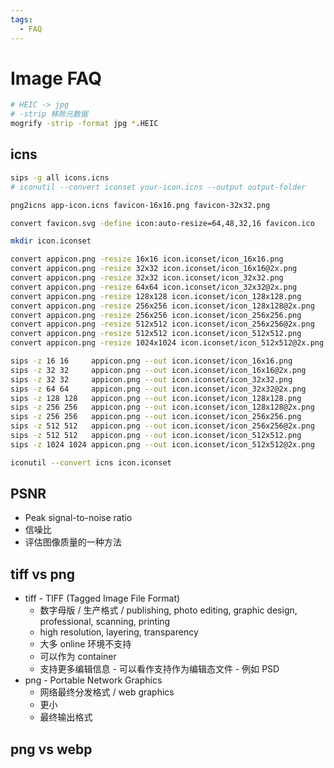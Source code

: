 ```yaml
---
tags:
  - FAQ
---
```


# Image FAQ

```bash
# HEIC -> jpg
# -strip 移除元数据
mogrify -strip -format jpg *.HEIC
```

## icns

```bash
sips -g all icons.icns
# iconutil --convert iconset your-icon.icns --output output-folder

png2icns app-icon.icns favicon-16x16.png favicon-32x32.png

convert favicon.svg -define icon:auto-resize=64,48,32,16 favicon.ico
```

```bash
mkdir icon.iconset

convert appicon.png -resize 16x16 icon.iconset/icon_16x16.png
convert appicon.png -resize 32x32 icon.iconset/icon_16x16@2x.png
convert appicon.png -resize 32x32 icon.iconset/icon_32x32.png
convert appicon.png -resize 64x64 icon.iconset/icon_32x32@2x.png
convert appicon.png -resize 128x128 icon.iconset/icon_128x128.png
convert appicon.png -resize 256x256 icon.iconset/icon_128x128@2x.png
convert appicon.png -resize 256x256 icon.iconset/icon_256x256.png
convert appicon.png -resize 512x512 icon.iconset/icon_256x256@2x.png
convert appicon.png -resize 512x512 icon.iconset/icon_512x512.png
convert appicon.png -resize 1024x1024 icon.iconset/icon_512x512@2x.png

sips -z 16 16     appicon.png --out icon.iconset/icon_16x16.png
sips -z 32 32     appicon.png --out icon.iconset/icon_16x16@2x.png
sips -z 32 32     appicon.png --out icon.iconset/icon_32x32.png
sips -z 64 64     appicon.png --out icon.iconset/icon_32x32@2x.png
sips -z 128 128   appicon.png --out icon.iconset/icon_128x128.png
sips -z 256 256   appicon.png --out icon.iconset/icon_128x128@2x.png
sips -z 256 256   appicon.png --out icon.iconset/icon_256x256.png
sips -z 512 512   appicon.png --out icon.iconset/icon_256x256@2x.png
sips -z 512 512   appicon.png --out icon.iconset/icon_512x512.png
sips -z 1024 1024 appicon.png --out icon.iconset/icon_512x512@2x.png

iconutil --convert icns icon.iconset
```

## PSNR

- Peak signal-to-noise ratio
- 信噪比
- 评估图像质量的一种方法

## tiff vs png

- tiff - TIFF (Tagged Image File Format)
  - 数字母版 / 生产格式 / publishing, photo editing, graphic design, professional, scanning, printing
  - high resolution, layering, transparency
  - 大多 online 环境不支持
  - 可以作为 container
  - 支持更多编辑信息 - 可以看作支持作为编辑态文件 - 例如 PSD
- png - Portable Network Graphics
  - 网络最终分发格式 / web graphics
  - 更小
  - 最终输出格式

## png vs webp
